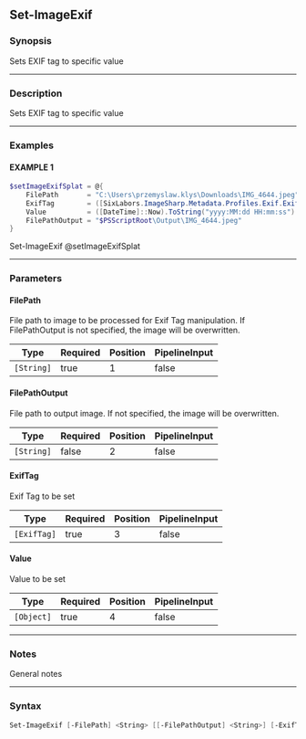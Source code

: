Set-ImageExif
-------------




### Synopsis
Sets EXIF tag to specific value



---


### Description

Sets EXIF tag to specific value



---


### Examples
#### EXAMPLE 1
```PowerShell
$setImageExifSplat = @{
    FilePath       = "C:\Users\przemyslaw.klys\Downloads\IMG_4644.jpeg"
    ExifTag        = ([SixLabors.ImageSharp.Metadata.Profiles.Exif.ExifTag]::DateTimeOriginal)
    Value          = ([DateTime]::Now).ToString("yyyy:MM:dd HH:mm:ss")
    FilePathOutput = "$PSScriptRoot\Output\IMG_4644.jpeg"
}
```
Set-ImageExif @setImageExifSplat


---


### Parameters
#### **FilePath**

File path to image to be processed for Exif Tag manipulation. If FilePathOutput is not specified, the image will be overwritten.






|Type      |Required|Position|PipelineInput|
|----------|--------|--------|-------------|
|`[String]`|true    |1       |false        |



#### **FilePathOutput**

File path to output image. If not specified, the image will be overwritten.






|Type      |Required|Position|PipelineInput|
|----------|--------|--------|-------------|
|`[String]`|false   |2       |false        |



#### **ExifTag**

Exif Tag to be set






|Type       |Required|Position|PipelineInput|
|-----------|--------|--------|-------------|
|`[ExifTag]`|true    |3       |false        |



#### **Value**

Value to be set






|Type      |Required|Position|PipelineInput|
|----------|--------|--------|-------------|
|`[Object]`|true    |4       |false        |





---


### Notes
General notes



---


### Syntax
```PowerShell
Set-ImageExif [-FilePath] <String> [[-FilePathOutput] <String>] [-ExifTag] <ExifTag> [-Value] <Object> [<CommonParameters>]
```
